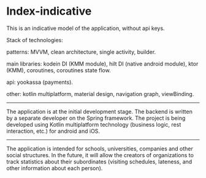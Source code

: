 # Index-indicative
This is an indicative model of the application, without api keys.

Stack of technologies:

patterns: MVVM, clean architecture, single activity, builder.

main libraries: kodein DI (KMM module), hilt DI (native android module), ktor (KMM), coroutines, coroutines state flow.

api: yookassa (payments).

other: kotlin multiplatform, material design, navigation graph, viewBinding.

-----
The application is at the initial development stage. 
The backend is written by a separate developer on the Spring framework.
The project is being developed using Kotlin multiplatform technology (business logic, rest interaction, etc.) for android and iOS.

-----
The application is intended for schools, universities, companies and other social structures. 
In the future, it will allow the creators of organizations to track statistics about their subordinates
(visiting schedules, lateness, and other information about each person).
